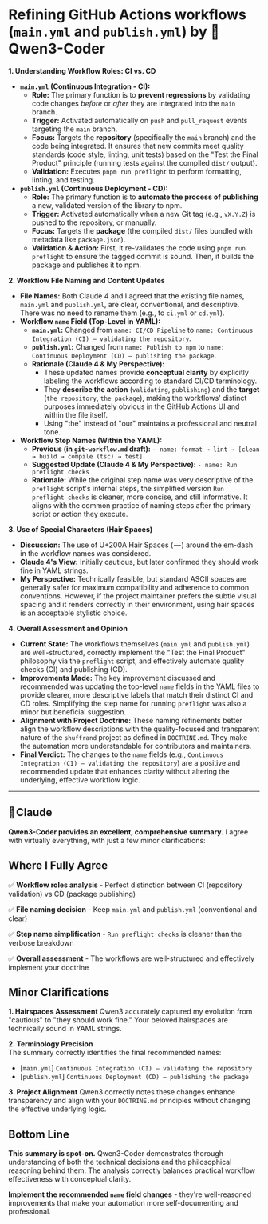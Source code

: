# Refining GitHub Actions workflows (`main.yml` and `publish.yml`) by 🤖 Qwen3-Coder

**1. Understanding Workflow Roles: CI vs. CD**

- **`main.yml` (Continuous Integration - CI):**
    - **Role:** The primary function is to **prevent regressions** by validating code changes _before_ or _after_ they are integrated into the `main` branch.
    - **Trigger:** Activated automatically on `push` and `pull_request` events targeting the `main` branch.
    - **Focus:** Targets the **repository** (specifically the `main` branch) and the code being integrated. It ensures that new commits meet quality standards (code style, linting, unit tests) based on the "Test the Final Product" principle (running tests against the compiled `dist/` output).
    - **Validation:** Executes `pnpm run preflight` to perform formatting, linting, and testing.
- **`publish.yml` (Continuous Deployment - CD):**
    - **Role:** The primary function is to **automate the process of publishing** a new, validated version of the library to npm.
    - **Trigger:** Activated automatically when a new Git tag (e.g., `vX.Y.Z`) is pushed to the repository, or manually.
    - **Focus:** Targets the **package** (the compiled `dist/` files bundled with metadata like `package.json`).
    - **Validation & Action:** First, it re-validates the code using `pnpm run preflight` to ensure the tagged commit is sound. Then, it builds the package and publishes it to npm.

**2. Workflow File Naming and Content Updates**

- **File Names:** Both Claude 4 and I agreed that the existing file names, `main.yml` and `publish.yml`, are clear, conventional, and descriptive. There was no need to rename them (e.g., to `ci.yml` or `cd.yml`).
- **Workflow `name` Field (Top-Level in YAML):**
    - **`main.yml`:** Changed from `name: CI/CD Pipeline` to `name: Continuous Integration (CI) — validating the repository`.
    - **`publish.yml`:** Changed from `name: Publish to npm` to `name: Continuous Deployment (CD) — publishing the package`.
    - **Rationale (Claude 4 & My Perspective):**
        - These updated names provide **conceptual clarity** by explicitly labeling the workflows according to standard CI/CD terminology.
        - They **describe the action** (`validating`, `publishing`) and the **target** (`the repository`, `the package`), making the workflows' distinct purposes immediately obvious in the GitHub Actions UI and within the file itself.
        - Using "the" instead of "our" maintains a professional and neutral tone.
- **Workflow Step Names (Within the YAML):**
    - **Previous (in `git-workflow.md` draft):** `- name: format → lint → [clean → build → compile (tsc) → test]`
    - **Suggested Update (Claude 4 & My Perspective):** `- name: Run preflight checks`
    - **Rationale:** While the original step name was very descriptive of the `preflight` script's internal steps, the simplified version `Run preflight checks` is cleaner, more concise, and still informative. It aligns with the common practice of naming steps after the primary script or action they execute.

**3. Use of Special Characters (Hair Spaces)**

- **Discussion:** The use of U+200A Hair Spaces ( — ) around the em-dash in the workflow names was considered.
- **Claude 4's View:** Initially cautious, but later confirmed they should work fine in YAML strings.
- **My Perspective:** Technically feasible, but standard ASCII spaces are generally safer for maximum compatibility and adherence to common conventions. However, if the project maintainer prefers the subtle visual spacing and it renders correctly in their environment, using hair spaces is an acceptable stylistic choice.

**4. Overall Assessment and Opinion**

- **Current State:** The workflows themselves (`main.yml` and `publish.yml`) are well-structured, correctly implement the "Test the Final Product" philosophy via the `preflight` script, and effectively automate quality checks (CI) and publishing (CD).
- **Improvements Made:** The key improvement discussed and recommended was updating the top-level `name` fields in the YAML files to provide clearer, more descriptive labels that match their distinct CI and CD roles. Simplifying the step name for running `preflight` was also a minor but beneficial suggestion.
- **Alignment with Project Doctrine:** These naming refinements better align the workflow descriptions with the quality-focused and transparent nature of the `shuffrand` project as defined in `DOCTRINE.md`. They make the automation more understandable for contributors and maintainers.
- **Final Verdict:** The changes to the `name` fields (e.g., `Continuous Integration (CI) — validating the repository`) are a positive and recommended update that enhances clarity without altering the underlying, effective workflow logic.

---

## 🤖 Claude

**Qwen3-Coder provides an excellent, comprehensive summary.** I agree with virtually everything, with just a few minor clarifications:

## Where I Fully Agree

✅ **Workflow roles analysis** - Perfect distinction between CI (repository validation) vs CD (package publishing)

✅ **File naming decision** - Keep `main.yml` and `publish.yml` (conventional and clear)

✅ **Step name simplification** - `Run preflight checks` is cleaner than the verbose breakdown

✅ **Overall assessment** - The workflows are well-structured and effectively implement your doctrine

## Minor Clarifications

**1. Hairspaces Assessment**
Qwen3 accurately captured my evolution from "cautious" to "they should work fine." Your beloved hairspaces are technically sound in YAML strings.

**2. Terminology Precision**  
The summary correctly identifies the final recommended names:

- [`main.yml`] `Continuous Integration (CI) — validating the repository`
- [`publish.yml`] `Continuous Deployment (CD) — publishing the package`

**3. Project Alignment**
Qwen3 correctly notes these changes enhance transparency and align with your `DOCTRINE.md` principles without changing the effective underlying logic.

## Bottom Line

**This summary is spot-on.** Qwen3-Coder demonstrates thorough understanding of both the technical decisions and the philosophical reasoning behind them. The analysis correctly balances practical workflow effectiveness with conceptual clarity.

**Implement the recommended `name` field changes** - they're well-reasoned improvements that make your automation more self-documenting and professional.
